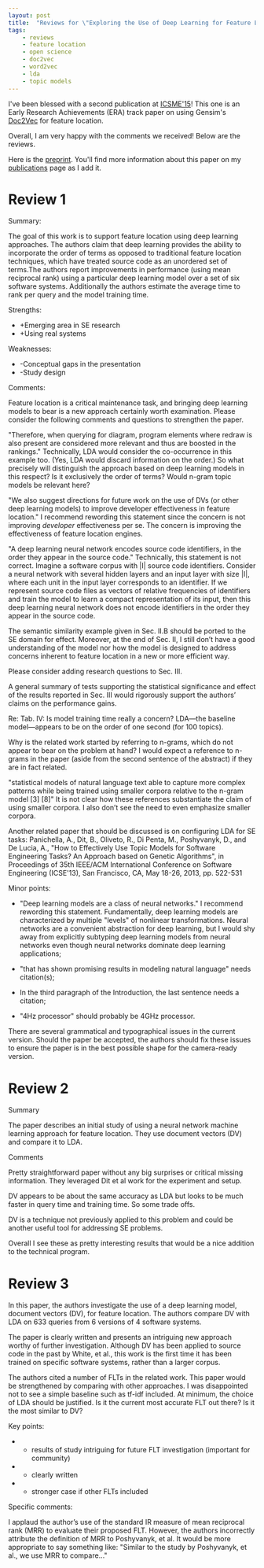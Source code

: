 ```yaml
---
layout: post
title:  "Reviews for \"Exploring the Use of Deep Learning for Feature Location\""
tags:
    - reviews
    - feature location
    - open science
    - doc2vec
    - word2vec
    - lda
    - topic models
---
```


I've been blessed with a second publication at [ICSME'15][]!  This one is an
Early Research Achievements (ERA) track paper on using Gensim's [Doc2Vec][] for
feature location.

Overall, I am very happy with the comments we received!  Below are the reviews.

Here is the [preprint](/publications/pdfs/Corley-etal_2015a.pdf). You'll find
more information about this paper on my [publications](/publications) page as I
add it.


[ICSME'15]: http://www.icsme.uni-bremen.de/
[Doc2Vec]: http://radimrehurek.com/gensim/models/doc2vec.html



# Review 1

Summary:

The goal of this work is to support feature location using deep learning approaches. The authors claim that deep learning provides the ability to incorporate the order of terms as opposed to traditional feature location techniques, which have treated source code as an unordered set of terms.The authors report improvements in performance (using mean reciprocal rank) using a particular deep learning model over a set of six software systems. Additionally the authors estimate the average time to rank per query and the model training time.

Strengths:

* +Emerging area in SE research
* +Using real systems

Weaknesses:

* -Conceptual gaps in the presentation
* -Study design

Comments:

Feature location is a critical maintenance task, and bringing deep learning models to bear is a new approach certainly worth examination. Please consider the following comments and questions to strengthen the paper.

"Therefore, when querying for diagram, program elements where redraw is also present are considered more relevant and thus are boosted in the rankings." Technically, LDA would consider the co-occurrence in this example too. (Yes, LDA would discard information on the order.) So what precisely will distinguish the approach based on deep learning models in this respect? Is it exclusively the order of terms? Would n-gram topic models be relevant here?

"We also suggest directions for future work on the use of DVs (or other deep learning models) to improve developer effectiveness in feature location." I recommend rewording this statement since the concern is not improving *developer* effectiveness per se. The concern is improving the effectiveness of feature location engines.

"A deep learning neural network encodes source code identifiers, in the order they appear in the source code." Technically, this statement is not correct. Imagine a software corpus with |I| source code identifiers. Consider a neural network with several hidden layers and an input layer with size |I|, where each unit in the input layer corresponds to an identifier. If we represent source code files as vectors of relative frequencies of identifiers and train the model to learn a compact representation of its input, then this deep learning neural network does not encode identifiers in the order they appear in the source code.

The semantic similarity example given in Sec. II.B should be ported to the SE domain for effect. Moreover, at the end of Sec. II, I still don’t have a good understanding of the model nor how the model is designed to address concerns inherent to feature location in a new or more efficient way.

Please consider adding research questions to Sec. III.

A general summary of tests supporting the statistical significance and effect of the results reported in Sec. III would rigorously support the authors’ claims on the performance gains.

Re: Tab. IV: Is model training time really a concern? LDA—the baseline model—appears to be on the order of one second (for 100 topics).

Why is the related work started by referring to n-grams, which do not appear to bear on the problem at hand? I would expect a reference to n-grams in the paper (aside from the second sentence of the abstract) if they are in fact related.

"statistical models of natural language text able to capture more complex patterns while being trained using smaller corpora relative to the n-gram model [3] [8]" It is not clear how these references substantiate the claim of using smaller corpora. I also don’t see the need to even emphasize smaller corpora.

Another related paper that should be discussed is on configuring LDA for SE tasks: Panichella, A., Dit, B., Oliveto, R., Di Penta, M., Poshyvanyk, D., and De Lucia, A., "How to Effectively Use Topic Models for Software Engineering Tasks? An Approach based on Genetic Algorithms", in Proceedings of 35th IEEE/ACM International Conference on Software Engineering (ICSE'13), San Francisco, CA, May 18-26, 2013, pp. 522-531

Minor points:

* "Deep learning models are a class of neural networks." I recommend rewording this statement. Fundamentally, deep learning models are characterized by multiple "levels" of nonlinear transformations. Neural networks are a convenient abstraction for deep learning, but I would shy away from explicitly subtyping deep learning models from neural networks even though neural networks dominate deep learning applications;

* "that has shown promising results in modeling natural language" needs citation(s);

* In the third paragraph of the Introduction, the last sentence needs a citation;

* "4Hz processor" should probably be 4GHz processor.

There are several grammatical and typographical issues in the current version. Should the paper be accepted, the authors should fix these issues to ensure the paper is in the best possible shape for the camera-ready version.



# Review 2

Summary

The paper describes an initial study of using a neural network machine learning approach for feature location.  They use document vectors (DV) and compare it to LDA.

Comments

Pretty straightforward paper without any big surprises or critical missing information.  They leveraged Dit et al work for the experiment and setup.

DV appears to be about the same accuracy as LDA but looks to be much faster in query time and training time.  So some trade offs.

DV is a technique not previously applied to this problem and could be another useful tool for addressing SE problems.

Overall I see these as pretty interesting results that would be a nice addition to the technical program.



# Review 3

In this paper, the authors investigate the use of a deep learning model, document vectors (DV), for feature location. The authors compare DV with LDA on 633 queries from 6 versions of 4 software systems.

The paper is clearly written and presents an intriguing new approach worthy of further investigation. Although DV has been applied to source code in the past by White, et al., this work is the first time it has been trained on specific software systems, rather than a larger corpus.

The authors cited a number of FLTs in the related work. This paper would be strengthened by comparing with other approaches. I was disappointed not to see a simple baseline such as tf-idf included. At minimum, the choice of LDA should be justified. Is it the current most accurate FLT out there? Is it the most similar to DV?

Key points:

* + results of study intriguing for future FLT investigation (important for community)
* + clearly written
* - stronger case if other FLTs included

Specific comments:

I applaud the author’s use of the standard IR measure of mean reciprocal rank (MRR) to evaluate their proposed FLT. However, the authors incorrectly attribute the definition of MRR to Poshyvanyk, et al. It would be more appropriate to say something like: "Similar to the study by Poshyvanyk, et al., we use MRR to compare…"
